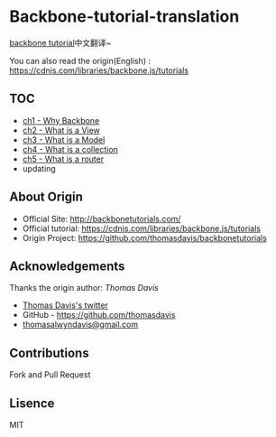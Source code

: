 # Backbone-tutorial-translation
[backbone tutorial](https://leanpub.com/backbonetutorials)中文翻译~  

You can also read the origin(English) : https://cdnjs.com/libraries/backbone.js/tutorials

## TOC
- [ch1 - Why Backbone](./ch1.md)
- [ch2 - What is a View](./ch2.md)
- [ch3 - What is a Model](./ch3.md)
- [ch4 - What is a collection](./ch4.md)
- [ch5 - What is a router](./ch5.md)
- updating

## About Origin
- Official Site: http://backbonetutorials.com/
- Official tutorial: https://cdnjs.com/libraries/backbone.js/tutorials
- Origin Project: https://github.com/thomasdavis/backbonetutorials

## Acknowledgements
Thanks the origin author: *Thomas Davis*

- [Thomas Davis's twitter](https://twitter.com/thomasdav_is)
- GitHub - https://github.com/thomasdavis
- [thomasalwyndavis@gmail.com](mailto:thomasalwyndavis@gmail.com)

## Contributions
Fork and Pull Request

## Lisence
MIT

